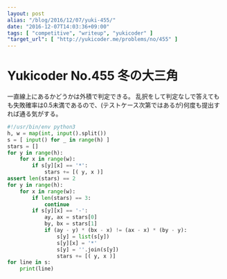 ```yaml
---
layout: post
alias: "/blog/2016/12/07/yuki-455/"
date: "2016-12-07T14:03:36+09:00"
tags: [ "competitive", "writeup", "yukicoder" ]
"target_url": [ "http://yukicoder.me/problems/no/455" ]
---
```


# Yukicoder No.455 冬の大三角

一直線上にあるかどうかは外積で判定できる。
乱択をして判定なしで答えてもも失敗確率は$0.5$未満であるので、(テストケース次第ではあるが)何度も提出すれば通る気がする。

``` python
#!/usr/bin/env python3
h, w = map(int, input().split())
s = [ input() for _ in range(h) ]
stars = []
for y in range(h):
    for x in range(w):
        if s[y][x] == '*':
            stars += [( y, x )]
assert len(stars) == 2
for y in range(h):
    for x in range(w):
        if len(stars) == 3:
            continue
        if s[y][x] == '-':
            ay, ax = stars[0]
            by, bx = stars[1]
            if (ay - y) * (bx - x) != (ax - x) * (by - y):
                s[y] = list(s[y])
                s[y][x] = '*'
                s[y] = ''.join(s[y])
                stars += [( y, x )]
for line in s:
    print(line)
```
